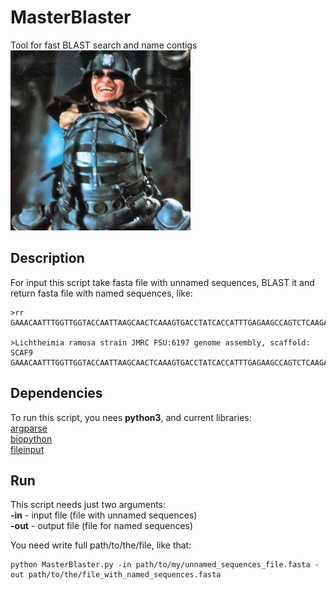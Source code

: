 # MasterBlaster
Tool for fast BLAST search and name contigs  
![MasterBLASTer](https://github.com/chebaleksandr/MasterBlaster/blob/master/mad-max-3-master-blaster.jpg)  
## Description
For input this script take fasta file with unnamed sequences, BLAST it and return fasta file with named sequences, like: 
```
>rr  
GAAACAATTTGGTTGGTACCAATTAAGCAACTCAAAGTGACCTATCACCATTTGAGAAGCCAGTCTCAAGAAGCAGCCTATTATCAAAGAACAGGATATGGCTCGGATATTTTGTACGAATGTAATCAGC  

>Lichtheimia ramosa strain JMRC FSU:6197 genome assembly, scaffold: SCAF9  
GAAACAATTTGGTTGGTACCAATTAAGCAACTCAAAGTGACCTATCACCATTTGAGAAGCCAGTCTCAAGAAGCAGCCTATTATCAAAGAACAGGATATGGCTCGGATATTTTGTACGAATGTAATCAGC
```
## Dependencies
To run this script, you nees __python3__, and current libraries:  
  [argparse](https://docs.python.org/3/library/argparse.html)  
  [biopython](http://biopython.org/)  
  [fileinput](https://docs.python.org/2/library/fileinput.html)  

## Run
This script needs just two arguments:  
  __-in__ - input file (file with unnamed sequences)  
  __-out__ - output file (file for named sequences)  

You need write full path/to/the/file, like that:
```
python MasterBlaster.py -in path/to/my/unnamed_sequences_file.fasta -out path/to/the/file_with_named_sequences.fasta
```

